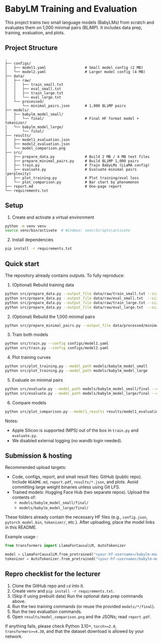 # BabyLM Training and Evaluation

This project trains two small language models (BabyLMs) from scratch and evaluates them on 1,000 minimal pairs (BLiMP). It includes data prep, training, evaluation, and plots.

## Project Structure
```
.
├── configs/
│   ├── model1.yaml                  # Small model config (2 MB)
│   └── model2.yaml                  # Larger model config (4 MB)
├── data/
│   ├── raw/
│   │   ├── train_small.txt
│   │   ├── eval_small.txt
│   │   ├── train_large.txt
│   │   └── eval_large.txt
│   └── processed/
│       └── minimal_pairs.json       # 1,000 BLiMP pairs
├── models/
│   ├── babylm_model_small/
│   │   └── final/                   # Final HF format model + tokenizer/
│   └── babylm_model_large/
│       └── final/
├── results/
│   ├── model1_evaluation.json
│   ├── model2_evaluation.json
│   └── model_comparison.png
├── src/
│   ├── prepare_data.py              # Build 2 MB / 4 MB text files
│   ├── prepare_minimal_pairs.py     # Build BLiMP 1,000 pairs
│   ├── train.py                     # Train BabyLMs (LLaMA config)
│   ├── evaluate.py                  # Evaluate minimal pairs (perplexity)
│   ├── plot_training.py             # Plot training/eval loss
│   └── plot_comparison.py           # Bar chart by phenomenon
├── report.md                        # One-page report
└── requirements.txt
```

## Setup
1) Create and activate a virtual environment
```bash
python -m venv venv
source venv/bin/activate  # Windows: venv\Scripts\activate
```

2) Install dependencies
```bash
pip install -r requirements.txt
```

## Quick start
The repository already contains outputs. To fully reproduce:

1) (Optional) Rebuild training data
```bash
python src/prepare_data.py --output_file data/raw/train_small.txt --size_mb 2 --split train
python src/prepare_data.py --output_file data/raw/eval_small.txt  --size_mb 0.5 --split validation
python src/prepare_data.py --output_file data/raw/train_large.txt --size_mb 4 --split train
python src/prepare_data.py --output_file data/raw/eval_large.txt  --size_mb 0.5 --split validation
```

2) (Optional) Rebuild the 1,000 minimal pairs
```bash
python src/prepare_minimal_pairs.py --output_file data/processed/minimal_pairs.json --num_pairs 1000
```

3) Train both models
```bash
python src/train.py --config configs/model1.yaml
python src/train.py --config configs/model2.yaml
```

4) Plot training curves
```bash
python src/plot_training.py --model_path models/babylm_model_small
python src/plot_training.py --model_path models/babylm_model_large
```

5) Evaluate on minimal pairs
```bash
python src/evaluate.py --model_path models/babylm_model_small/final --eval_data data/processed/minimal_pairs.json --output results/model1_evaluation.json
python src/evaluate.py --model_path models/babylm_model_large/final --eval_data data/processed/minimal_pairs.json --output results/model2_evaluation.json
```

6) Compare models
```bash
python src/plot_comparison.py --model1_results results/model1_evaluation.json --model2_results results/model2_evaluation.json --output_file results/model_comparison.png
```

Notes:
- Apple Silicon is supported (MPS) out of the box in `train.py` and `evaluate.py`.
- We disabled external logging (no wandb login needed).

## Submission & hosting

Recommended upload targets:

- Code, configs, report, and small result files: GitHub (public repo). Include `README.md`, `report.pdf`, `results/*.json`, and plots. Avoid committing large weight binaries unless using Git LFS.
- Trained models: Hugging Face Hub (two separate repos). Upload the contents of:
  - `models/babylm_model_small/final/`
  - `models/babylm_model_large/final/`

These folders already contain the necessary HF files (e.g., `config.json`, `pytorch_model.bin`, `tokenizer/`, etc.). After uploading, place the model links in this README.

Example usage :
```python
from transformers import LlamaForCausalLM, AutoTokenizer

model = LlamaForCausalLM.from_pretrained("<your-hf-username>/babylm-model-small")
tokenizer = AutoTokenizer.from_pretrained("<your-hf-username>/babylm-model-small")
```

## Repro checklist for the lecturer
1. Clone the GitHub repo and `cd` into it.
2. Create venv and `pip install -r requirements.txt`.
3. (Skip if using prebuilt data) Run the optional data prep commands above.
4. Run the two training commands (or reuse the provided `models/*/final`).
5. Run the two evaluation commands.
6. Open `results/model_comparison.png` and the JSONs; read `report.pdf`.

If anything fails, please check Python 3.10+, `torch>=2.0`, `transformers>=4.30`, and that the dataset download is allowed by your network.
